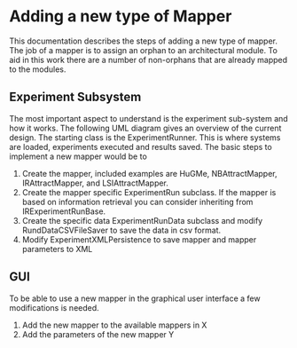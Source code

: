 # Adding a new type of Mapper
This documentation describes the steps of adding a new type of mapper. The job of a mapper is to assign an orphan to an architectural module. To aid in this work there are a number of non-orphans that are already mapped to the modules.

## Experiment Subsystem
The most important aspect to understand is the experiment sub-system and how it works. The following UML diagram gives an overview of the current design. The starting class is the ExperimentRunner. This is where systems are loaded, experiments executed and results saved.
The basic steps to implement a new mapper would be to
1. Create the mapper, included examples are HuGMe, NBAttractMapper, IRAttractMapper, and LSIAttractMapper.
2. Create the mapper specific ExperimentRun subclass. If the mapper is based on information retrieval you can consider inheriting from IRExperimentRunBase.
3. Create the specific data ExperimentRunData subclass and modify RundDataCSVFileSaver to save the data in csv format.
4. Modify ExperimentXMLPersistence to save mapper and mapper parameters to XML

## GUI
To be able to use a new mapper in the graphical user interface a few modifications is needed.
1. Add the new mapper to the available mappers in X
2. Add the parameters of the new mapper Y

